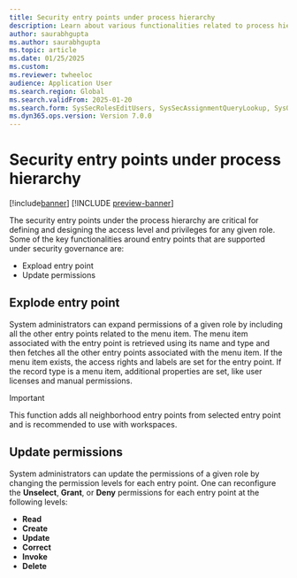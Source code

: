 ```yaml
--- 
title: Security entry points under process hierarchy
description: Learn about various functionalities related to process hierarchy entry points under user security governance. 
author: saurabhgupta
ms.author: saurabhgupta
ms.topic: article
ms.date: 01/25/2025
ms.custom: 
ms.reviewer: twheeloc
audience: Application User
ms.search.region: Global
ms.search.validFrom: 2025-01-20
ms.search.form: SysSecRolesEditUsers, SysSecAssignmentQueryLookup, SysQueryForm, SysSecRoleExcludeUsers
ms.dyn365.ops.version: Version 7.0.0 
---
```


# Security entry points under process hierarchy

[!include[banner](../../../finance/includes/banner.md)]
[!INCLUDE [preview-banner](~/../shared-content/shared/preview-includes/preview-banner.md)]

The security entry points under the process hierarchy are critical for defining and designing the access level and privileges for any given role. Some of the key functionalities around entry points that are supported under security governance are:
 - Expload entry point
 - Update permissions

## Explode entry point
System administrators can expand permissions of a given role by including all the other entry points related to the menu item. The menu item associated with the entry point is retrieved using its name and type and then fetches all the other entry points associated with the menu item. If the menu item exists, the access rights and labels are set for the entry point. If the record type is a menu item, additional properties are set, like user licenses and manual permissions. 
> [!IMPORTANT] 
> This function adds all neighborhood entry points from selected entry point and is recommended to use with workspaces.

## Update permissions
System administrators can update the permissions of a given role by changing the permission levels for each entry point. One can reconfigure the **Unselect**, **Grant**, or **Deny** permissions for each entry point at the following levels:
 - **Read**
 - **Create**
 - **Update**
 - **Correct**
 - **Invoke**
 - **Delete** 
